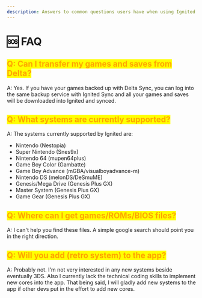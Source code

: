 ```yaml
---
description: Answers to common questions users have when using Ignited.
---
```


# 🆘 FAQ

## <mark style="color:orange;">Q: Can I transfer my games and saves from Delta?</mark>

A: Yes. If you have your games backed up with Delta Sync, you can log into the same backup service with Ignited Sync and all your games and saves will be downloaded into Ignited and synced.

## <mark style="color:orange;">Q: What systems are currently supported?</mark>

A: The systems currently supported by Ignited are:

* Nintendo (Nestopia)
* Super Nintendo (Snes9x)
* Nintendo 64 (mupen64plus)
* Game Boy Color (Gambatte)
* Game Boy Advance (mGBA/visualboyadvance-m)
* Nintendo DS (melonDS/DeSmuME)
* Genesis/Mega Drive (Genesis Plus GX)
* Master System (Genesis Plus GX)
* Game Gear (Genesis Plus GX)

## <mark style="color:orange;">Q: Where can I get games/ROMs/BIOS files?</mark>

A: I can't help you find these files. A simple google search should point you in the right direction.

## <mark style="color:orange;">Q: Will you add (retro system) to the app?</mark>

A: Probably not. I'm not very interested in any new systems beside eventually 3DS. Also I currently lack the technical coding skills to implement new cores into the app. That being said, I will gladly add new systems to the app if other devs put in the effort to add new cores.
